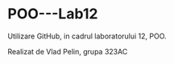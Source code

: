 # POO---Lab12

Utilizare GitHub, in cadrul laboratorului 12, POO.

Realizat de Vlad Pelin, grupa 323AC
